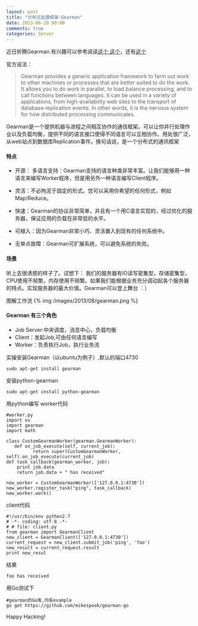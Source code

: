 ```yaml
---
layout: post
title: "分布式处理框架-Gearman"
date: 2013-06-20 00:00
comments: true
categories: Server 
---
```

近日折腾Gearman.有兴趣可以参考阅读[这个](http://www.gearman.org/),[这个](http://pythonhosted.org/gearman/)，还有[这个](http://www.s135.com/dips/)

官方说法：

>Gearman provides a generic application framework to farm out work to other machines or processes that are better suited to do the work. It allows you to do work in parallel, to load balance processing, and to call functions between languages. It can be used in a variety of applications, from high-availability web sites to the transport of database replication events. In other words, it is the nervous system for how distributed processing communicates. 

Gearman是一个提供机器与进程之间相互协作的通信框架。可以让你并行处理作业以及负载均衡，提供不同的语言接口使得不同语言可以互相协作。用处很广泛，从web站点到数据库Replication事件。换句话说，是一个分布式的通讯框架

#### 特点

+ 开源：
    多语言支持：Gearman支持的语言种类非常丰富。让我们能够用一种语言来编写Worker程序，但是用另外一种语言编写Client程序。

+ 灵活：不必拘泥于固定的形式。您可以采用你希望的任何形式，例如 Map/Reduce。

+ 快速：Gearman的协议非常简单，并且有一个用C语言实现的，经过优化的服务器，保证应用的负载在非常低的水平。

+ 可植入：因为Gearman非常小巧、灵活置入到现有的任何系统中。

+ 无单点故障：Gearman可扩展系统，可以避免系统的失败。

#### 场景
听上去很诱惑的样子了。试想下：
我们的服务器有IO读写密集型，存储密集型，CPU使用不频繁，内存使用不频繁。如果我们能根据业务充分调动起各个服务器的特点。实现服务器的最大价值。Gearman可以登上舞台 ：）

图解工作流
{% img /images/2013/08/gearman.png %}

#### Gearman 有三个角色
+ Job Server:中央调度，消息中心，负载均衡
+ Client：发起Job,可由任何语言编写
+ Worker：负责执行Job，执行业务流

实操安装Gearman（以ubuntu为例子）,默认的端口4730
```
sudo apt-get install gearman
```

安装python-gearman
```
sudo apt-get install python-gearman
```

用python编写
worker代码
```
#worker.py
import os
import gearman
import math 
 
class CustomGearmanWorker(gearman.GearmanWorker):
   def on_job_execute(self, current_job):
          return super(CustomGearmanWorker, self).on_job_execute(current_job)
def task_callback(gearman_worker, job):
    print job.data
    return job.data + " has received" 
                   
new_worker = CustomGearmanWorker(['127.0.0.1:4730'])
new_worker.register_task("ping", task_callback)
new_worker.work()
```

client代码
```
#!/usr/bin/env python2.7
# -*- coding: utf-8 -*-
# # file: client.py
from gearman import GearmanClient
new_client = GearmanClient(['127.0.0.1:4730'])
current_request = new_client.submit_job('ping', 'foo')
new_result = current_request.result
print new_resul
```

结果
```
foo has received
```

用Go测试下
```
#gearman的Go库,内有example
go get https://github.com/mikespook/gearman-go
```

Happy Hacking!

